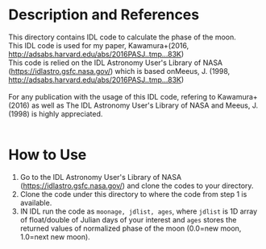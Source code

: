 # Description and References
This directory contains IDL code to calculate the phase of the moon.<br>
This IDL code is used for my paper, Kawamura+(2016, http://adsabs.harvard.edu/abs/2016PASJ..tmp...83K)<br>
This code is relied on the IDL Astronomy User's Library of NASA (https://idlastro.gsfc.nasa.gov/) which is based onMeeus, J. (1998, http://adsabs.harvard.edu/abs/2016PASJ..tmp...83K)<br>
<br>
For any publication with the usage of this IDL code, refering to Kawamura+(2016) as well as The IDL Astronomy User's Library of NASA and Meeus, J. (1998) is highly appreciated.<br>
<br>
# How to Use
1) Go to the IDL Astronomy User's Library of NASA (https://idlastro.gsfc.nasa.gov/) and clone the codes to your directory.<br>
2) Clone the code under this directory to where the code from step 1 is available.
3) IN IDL run the code as `moonage, jdlist, ages`, where `jdlist` is 1D array of float/double of Julian days of your interest and `ages` stores the returned values of normalized phase of the moon (0.0=new moon, 1.0=next new moon).

